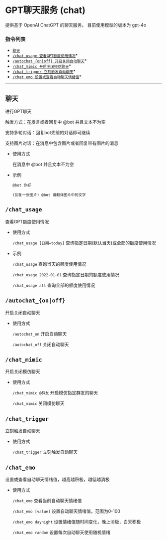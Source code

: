 # GPT聊天服务 (chat)

提供基于 OpenAI ChatGPT 的聊天服务。
目前使用模型的版本为 gpt-4o

###  指令列表

- [`聊天`](#聊天)
- [`/chat_usage 查看GPT额度使用情况`](#chat_usage)*
- [`/autochat_{on|off} 开启关闭自动聊天`](#autochat_onoff)*
- [`/chat_mimic 开启关闭模仿聊天`](#chat_mimic)*
- [`/chat_trigger 立刻触发自动聊天`](#chat_trigger)*
- [`/chat_emo 设置或查看自动聊天情绪值`](#chat_emo)*

---

##  聊天

进行GPT聊天

触发方式：在发言或者回复中 @bot 并且文本不为空

支持多轮对话：回复bot先前的对话即可继续

支持图片对话：在消息中包含图片或者回复带有图片的消息

- 使用方式

    在消息中 @bot 并且文本不为空

- 示例

    `@bot 你好`

    `(回复一张图片) @bot 请翻译图片中的文字`


## `/chat_usage`

查看GPT额度使用情况

- 使用方式

    `/chat_usage [日期=today]` 查询指定日期(默认当天)或全部的额度使用情况

- 示例

    `/chat_usage` 查询当天的额度使用情况

    `/chat_usage 2022-01-01` 查询指定日期的额度使用情况

    `/chat_usage all` 查询全部的额度使用情况


## `/autochat_{on|off}`

开启关闭自动聊天

- 使用方式

    `/autochat_on` 开启自动聊天

    `/autochat_off` 关闭自动聊天



## `/chat_mimic`

开启关闭模仿聊天

- 使用方式

    `/chat_mimic @群友` 开启模仿指定群友的聊天

    `/chat_mimic` 关闭模仿聊天



## `/chat_trigger`

立刻触发自动聊天

- 使用方式

    `/chat_trigger` 立刻触发自动聊天



## `/chat_emo`

设置或查看自动聊天情绪值，越高越积极，越低越消极

- 使用方式

    `/chat_emo` 查看当前自动聊天情绪值

    `/chat_emo [value]` 设置自动聊天情绪值，范围为0-100

    `/chat_emo daynight` 设置情绪值随时间变化，晚上消极，白天积极

    `/chat_emo random` 设置每次自动聊天使用随机情绪




